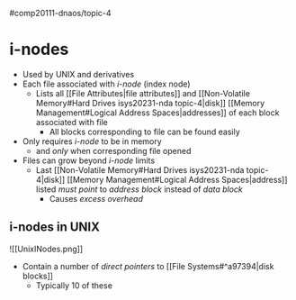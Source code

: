 #comp20111-dnaos/topic-4 
# i-nodes

- Used by UNIX and derivatives
- Each file associated with *i-node* (index node)
	- Lists all [[File Attributes|file attributes]] and [[Non-Volatile Memory#Hard Drives isys20231-nda topic-4|disk]] [[Memory Management#Logical Address Spaces|addresses]] of each block associated with file
		- All blocks corresponding to file can be found easily
- Only requires *i-node* to be in memory
	- and *only* when corresponding file opened
- Files can grow beyond *i-node* limits
	-  Last [[Non-Volatile Memory#Hard Drives isys20231-nda topic-4|disk]] [[Memory Management#Logical Address Spaces|address]] listed *must point* to *address block* instead of *data block*
		- Causes *excess overhead*

## i-nodes in UNIX

![[UnixINodes.png]]

- Contain a number of *direct pointers* to [[File Systems#^a97394|disk blocks]]
	- Typically 10 of these


